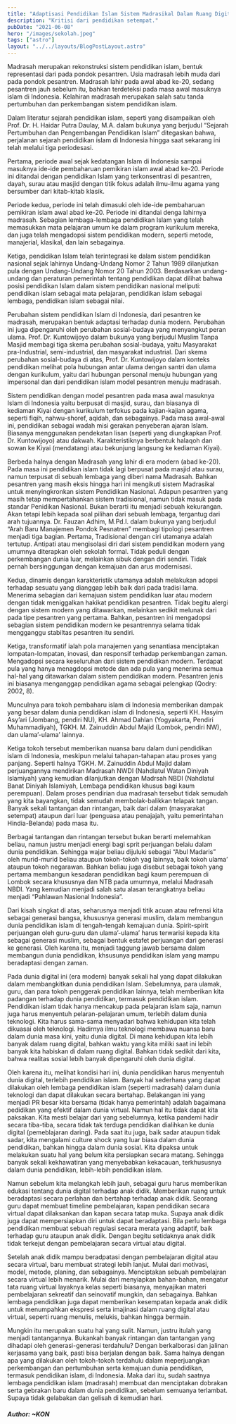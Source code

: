 ```yaml
---
title: "Adaptisasi Pendidikan Islam Sistem Madrasikal Dalam Ruang Digital"
description: "Kritisi dari pendidikan setempat."
pubDate: "2021-06-08"
hero: "/images/sekolah.jpeg"
tags: ["astro"]
layout: "../../layouts/BlogPostLayout.astro"
---
```



Madrasah merupakan rekonstruksi sistem pendidikan islam, bentuk representasi dari pada pondok pesantren. Usia madrasah lebih muda dari pada pondok pesantren. Madrasah lahir pada awal abad ke-20, sedang pesantren jauh sebelum itu, bahkan terdeteksi pada masa awal masuknya islam di Indonesia. Kelahiran madrasah merupakan salah satu tanda pertumbuhan dan perkembangan sistem pendidikan islam.

Dalam literatur sejarah pendidikan islam, seperti yang disampaikan oleh Prof. Dr. H. Haidar Putra Daulay, M.A. dalam bukunya yang berjudul “Sejarah Pertumbuhan dan Pengembangan Pendidikan Islam” ditegaskan bahwa, perjalanan sejarah pendidikan islam di Indonesia hingga saat sekarang ini telah melalui tiga periodesasi. 

Pertama, periode awal sejak kedatangan Islam di Indonesia sampai masuknya ide-ide pembaharuan pemikiran islam awal abad ke-20. Periode ini ditandai dengan pendidikan Islam yang terkonsentrasi di pesantren, dayah, surau atau masjid dengan titik fokus adalah ilmu-ilmu agama yang bersumber dari kitab-kitab klasik.

Periode kedua, periode ini telah dimasuki oleh ide-ide pembaharuan pemikiran islam awal abad ke-20. Periode ini ditandai denga lahirnya madrasah. Sebagian lembaga-lembaga pendidikan Islam yang telah memasukkan mata pelajaran umum ke dalam program kurikulum mereka, dan juga telah mengadopsi sistem pendidikan modern, seperti metode, manajerial, klasikal, dan lain sebagainya.

Ketiga, pendidikan Islam telah terintegrasi ke dalam sistem pendidikan nasional sejak lahirnya 
Undang-Undang  Nomor 2 Tahun 1989 dilanjutkan pula dengan Undang-Undang Nomor 20 Tahun 2003. Berdasarkan undang-undang dan peraturan pemerintah tentang pendidikan dapat dilihat bahwa posisi pendidikan Islam dalam sistem pendidikan nasional meliputi: pendidikan islam sebagai mata pelajaran, pendidikan islam sebagai lembaga, pendidikan islam sebagai nilai. 


Perubahan sistem pendidikan Islam di Indonesia, dari pesantren ke madrasah, merupakan bentuk adaptasi terhadap dunia modern. Perubahan ini juga dipengaruhi oleh perubahan sosial-budaya yang menyangkut peran ulama. Prof. Dr. Kuntowijoyo dalam bukunya yang berjudul Muslim Tanpa Masjid membagi tiga skema perubahan sosial-budaya, yaitu Masyarakat pra-Industrial, semi-industrial, dan masyarakat industrial.
Dari skema perubahan sosial-budaya di atas, Prof. Dr. Kuntowijoyo dalam konteks pendidikan melihat pola hubungan antar ulama dengan santri dan ulama dengan kurikulum, yaitu dari hubungan personal menuju hubungan yang impersonal dan dari pendidikan islam model pesantren menuju madrasah. 

Sistem pendidikan dengan model pesantren pada masa awal masuknya Islam di Indonesia yaitu berpusat di masjid, surau, dan biasanya di kediaman Kiyai dengan kurikulum terfokus pada kajian-kajian agama, seperti fiqih, nahwu-shoref, aqidah, dan sebagainya. Pada masa awal-awal ini, pendidikan sebagai wadah misi gerakan penyeberan ajaran Islam. Biasanya menggunakan pendekatan lisan (seperti yang diungkapkan Prof. Dr. Kuntowijoyo) atau dakwah. Karakteristiknya berbentuk halaqoh dan sowan  ke Kiyai (mendatangi atau bekunjung langsung ke kediaman Kiyai).

Berbeda halnya dengan  Madrasah yang lahir di era modern (abad ke-20). Pada masa ini pendidikan islam tidak lagi berpusat pada masjid atau surau, namun terpusat di sebuah lembaga yang diberi nama Madrasah. Bahkan pesantren yang masih eksis hingga hari ini mengikuti sistem  Madrasikal untuk menyingkronkan sistem Pendidikan Nasional. Adapun pesantren yang masih tetap mempertahankan sistem tradisional, namun tidak masuk pada standar Penidikan Nasional. Bukan berarti itu menjadi sebuah kekurangan. Akan tetapi lebih kepada soal pilihan dari sebuah lembaga, tergantug dari arah tujuannya. 
Dr. Fauzan Adhim, M.Pd.I. dalam bukunya yang berjudul “Arah Baru Manajemen Pondok Pesnatren” membagi tipologi pesantren menjadi tiga bagian. Pertama, Tradisional dengan ciri utamanya adalah tertutup. Antipati atau mengisolasi diri dari sistem pendidikan modern yang umumnya diterapkan oleh sekolah formal. Tidak peduli dengan perkembangan dunia luar, melainkan sibuk dengan diri sendiri. Tidak pernah bersinggungan dengan kemajuan dan arus modernisasi.

Kedua, dinamis dengan karakteristik utamanya adalah melakukan adopsi terhadap sesuatu yang dianggap lebih baik dari pada tradisi lama. Menerima sebagian dari kemajuan sistem pendidikan luar atau modern dengan tidak meniggalkan hakikat pendidikan pesantren. Tidak begitu alergi dengan sistem  modern yang ditawarkan, melainkan sedikit melunak dari pada tipe pesantren yang pertama. Bahkan, pesantren ini mengadopsi sebagian sistem pendidikan modern ke pesantrennya selama tidak mengganggu stabiltas pesantren itu sendiri.

Ketiga, transformatif ialah pola manajemen yang senantiasa menciptakan lompatan-lompatan, inovasi, dan responsif terhadap perkembangan zaman. Mengadopsi secara keseluruhan dari sistem pendidikan modern. Terdapat pula yang hanya menagdopsi metode dan ada pula yang menerima semua hal-hal yang ditawarkan dalam sistem pendidikan modern. Pesantren jenis ini biasanya menganggap pendidikan agama sebagai pelengkap (Qodry: 2002, 8).

Munculnya para tokoh pembaharu islam di Indonesia memberikan dampak yang besar dalam dunia pendidikan islam di Indonesia, seperti KH. Hasyim Asy’ari (Jombang, pendiri NU), KH. Ahmad Dahlan (Yogyakarta, Pendiri Muhammadiyah), TGKH. M. Zainuddin Abdul Majid (Lombok, pendiri NW), dan ulama’-ulama’ lainnya. 

Ketiga tokoh tersebut memberikan nuansa baru dalam duni pendidikan islam di Indonesia, meskipun melalui tahapan-tahapan atau proses yang panjang. Seperti halnya TGKH. M. Zainuddin Abdul Majid dalam perjuangannya mendirikan Madrasah NWDI (Nahdlatul Watan Diniyah Islamiyah) yang kemudian dilanjutkan dengan Madrsah NBDI (Nahdlatul Banat Diniyah Islamiyah, Lembaga pendidikan khusus bagi kaum perempuan). Dalam proses pendirian dua madrasah tersebut tidak semudah yang kita bayangkan, tidak semudah membolak-balikkan telapak tangan. Banyak sekali tantangan dan rintangan, baik dari dalam (masyarakat setempat) ataupun dari luar (penguasa atau penajajah, yaitu pemerintahan Hindia-Belanda) pada masa itu. 

Berbagai tantangan dan rintangan tersebut bukan berarti melemahkan beliau, namun justru menjadi energi bagi sprit perjuangan belaiu dalam dunia pendidikan. Sehingga wajar beliau dijuluki sebagai “Abul Madaris” oleh murid-murid beliau ataupun tokoh-tokoh yag lainnya, baik tokoh ulama’ ataupun tokoh negarawan. Bahkan beliau juga disebut sebagai tokoh yang pertama membangun kesadaran pendidikan bagi kaum perempuan di Lombok secara khususnya dan NTB pada umumnya,  melalui Madrasah NBDI. Yang kemudian menjadi salah satu alasan terangkatnya beliau menjadi “Pahlawan Nasional Indonesia”.

Dari kisah singkat di atas, seharusnya menjadi titik acuan atau refrensi kita sebagai generasi bangsa, khususnya generasi muslim, dalam membangun dunia pendidikan islam di tengah-tengah kemajuan dunia. Spirit-spirit perjuangan oleh guru-guru dan ulama’-ulama’ harus terwarisi kepada kita sebagai generasi muslim, sebagai bentuk estafet perjuangan dari generasi ke generasi. Oleh karena itu, menjadi taggung jawab bersama  dalam membangun dunia pendidikan, khsusunya pendidikan islam yang mampu beradaptasi dengan zaman.

Pada dunia digital ini (era modern) banyak sekali hal yang dapat dilakukan dalam membangkitkan dunia pendidikan Islam. Sebelumnya, para ulamak, guru, dan para tokoh penggerak pendidikan lainnya, telah memberikan kita padangan terhadap dunia pendidikan, termasuk pendidikan islam. Pendidikan islam tidak hanya mencakup pada pelajaran islam saja, namun juga harus menyentuh pelaran-pelajaran umum, terlebih dalam dunia teknologi. Kita harus sama-sama menyadari bahwa kehidupan kita telah dikuasai oleh teknologi. Hadirnya ilmu teknologi membawa nuansa baru dalam dunia masa kini, yaitu dunia digital. Di mana  kehidupan kita lebih banyak dalam ruang digital, bahkan waktu yang kita miliki saat ini lebih banyak kita habiskan di dalam ruang digital. Bahkan tidak sedikit dari kita, bahwa realitas sosial lebih banyak dipengaruhi oleh dunia digital. 

Oleh karena itu, melihat kondisi hari ini, dunia pendidikan harus menyentuh dunia digital, terlebih pendidikan islam.  Banyak hal sederhana yang dapat dilakukan oleh lembaga pendidikan islam (seperti madrasah) dalam dunia teknologi dan dapat dilakukan secara bertahap. Belakangan ini yang menjadi PR besar kita bersama (tidak hanya pemerintah) adalah bagaimana pedidikan yang efektif dalam dunia virtual. Namun hal itu tidak dapat kita paksakan. Kita mesti belajar dari yang sebelumnya, ketika pandemi hadir secara tiba-tiba, secara tidak tak terduga pendidikan dialihkan ke dunia digital (pemeblajaran daring). Pada saat itu juga, baik sadar ataupun tidak sadar, kita mengalami culture shock yang luar biasa dalam dunia pendidikan, bahkan hingga dalam dunia sosial. Kita dipaksa untuk melakukan suatu hal yang belum kita persiapkan secara matang. Sehingga banyak sekali kekhawatiran yang menyebabkan kekacauan, terkhususnya dalam dunia pendidikan, lebih-lebih pendidikan islam. 

 Namun sebelum kita melangkah lebih jauh, sebagai guru harus memberikan edukasi tentang dunia digital terhadap anak didik. Memberikan ruang untuk beradaptasi secara perlahan dan bertahap terhadap anak didik. Seorang guru dapat membuat timeline pembelajaran, kapan pendidikan secara virtual dapat dilaksankan dan kapan secara tatap muka. Supaya anak didik juga dapat mempersiapkan diri untuk dapat beradaptasi. Bila perlu lembaga pendidikan membuat sebuah regulasi secara merata yang adaptif, baik terhadap guru ataupun anak didik. Dengan begitu setidaknya anak didik tidak terkejut dengan pembelajaran secara virtual atau digital. 

Setelah anak didik mampu beradpatasi dengan pembelajaran digital atau secara virtual, baru membuat strategi lebih lanjut. Mulai dari motivasi, model, metode, planing, dan sebagainya. Menciptakan sebuah pembelajran secara virtual lebih menarik. Mulai dari menyiapkan bahan-bahan, mengatur tata ruang virtual layaknya kelas seperti biasanya, menyajikan materi pembelajaran sekreatif dan seinovatif mungkin, dan sebagainya. Bahkan lembaga pendidikan juga dapat memberikan kesempatan kepada anak didik untuk menumpahkan ekspresi serta imajinasi dalam ruang digital atau virtual, seperti ruang menulis, melukis, bahkan hingga bermain.

Mungkin itu merupakan suatu hal yang sulit. Namun, justru itulah yang menjadi tantangannya. Bukankah banyak rintangan dan tantangan yang dihadapi oleh generasi-generasi terdahulu? Dengan berkalborasi dan jalinan kerjasama yang baik, pasti bisa berjalan dengan baik. Sama halnya dengan apa yang dilakukan oleh tokoh-tokoh terdahulu dalam meperjuangkan perkembangan dan pertumbuhan serta kemajuan dunia pendidikan, termasuk pendidikan islam, di Indonesia. Maka dari itu, sudah saatnya lembaga pendidikan islam (madrasah) membuat dan menciptakan dobrakan serta gebrakan baru dalam dunia pendidikan, sebelum semuanya terlambat. Supaya tidak gelabakan dan gelisah di kemudian hari.


##### **Author: ~KON**